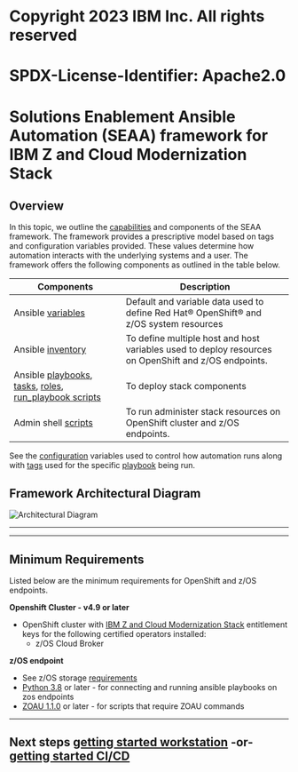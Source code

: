 #
# Copyright 2023 IBM Inc. All rights reserved
# SPDX-License-Identifier: Apache2.0
#

# Solutions Enablement Ansible Automation (SEAA) framework for IBM Z and Cloud Modernization Stack

## Overview
 In this topic, we outline the [capabilities](/docs/guide/feature-list.md) and components of the SEAA framework. The framework provides a prescriptive model based on tags and configuration variables provided. These values determine how automation interacts with the underlying systems and a user. The framework offers the following components as outlined in the table below.

|**Components**|**Description**|
|----------------------|---------------|
|Ansible [variables](../../ibm/seaa/ansible/variables/README.md)|Default and variable data used to define Red Hat® OpenShift® and z/OS system resources|
|Ansible [inventory](../../ibm/seaa/ansible/playbooks/inventory/README.md)|To define multiple host and host variables used to deploy resources on OpenShift and z/OS endpoints.
|Ansible [playbooks](../../ibm/seaa/ansible/playbooks/README.md), [tasks](../../ibm/seaa/ansible/tasks/README.md), [roles](../../ibm/seaa/ansible/roles/README.md), [run_playbook scripts](../../ibm/seaa/scripts/run_playbooks/README.md)|To deploy stack components
|Admin shell [scripts](../../ibm/seaa/scripts/admin/README.md) |To run administer stack resources on OpenShift cluster and z/OS endpoints. 

See the [configuration](../../ibm/seaa/ansible/variables/config/seaa_config.yaml) variables used to control how automation runs along with [tags](../guide/seaa-tags.md) used for the specific [playbook](../../ibm/seaa/ansible/playbooks/README.md) being run.

## Framework Architectural Diagram
![Architectural Diagram](../images/seaa-architectural-diagram.png)

---
---
## Minimum Requirements
Listed below are the minimum requirements for OpenShift and z/OS endpoints.
<!-- -<!-- - - Dev Environment:
- ansible-lint -  python -m pip install ansible-lint -->

**Openshift Cluster - v4.9 or later**
- OpenShift cluster with [IBM Z and Cloud Modernization Stack](https://www.ibm.com/docs/en/cloud-paks/z-modernization-stack/latest?topic=installing) entitlement keys for the following certified operators installed:
  - z/OS Cloud Broker<br>

**z/OS endpoint** <!--  (when running z/OS [admin scripts/playbooks](ansible/scripts/admin)) ** Work in Progress  -->
- See z/OS storage [requirements](https://www.ibm.com/docs/en/cloud-paks/z-modernization-stack/2023.1?topic=planning-system-requirements#z-os-storage)
- [Python 3.8](https://www.python.org/downloads/) or later - for connecting and running ansible playbooks on zos endpoints
- [ZOAU 1.1.0](https://www.ibm.com/docs/en/wdfrhcw/1.4.0?topic=components-z-open-automation-utilities) or later -  for scripts that require ZOAU commands <br>

---
## Next steps [getting started workstation](../setup/get-started-workstation.md) -or- [getting started CI/CD](../setup/get-started-cicd.md) 
